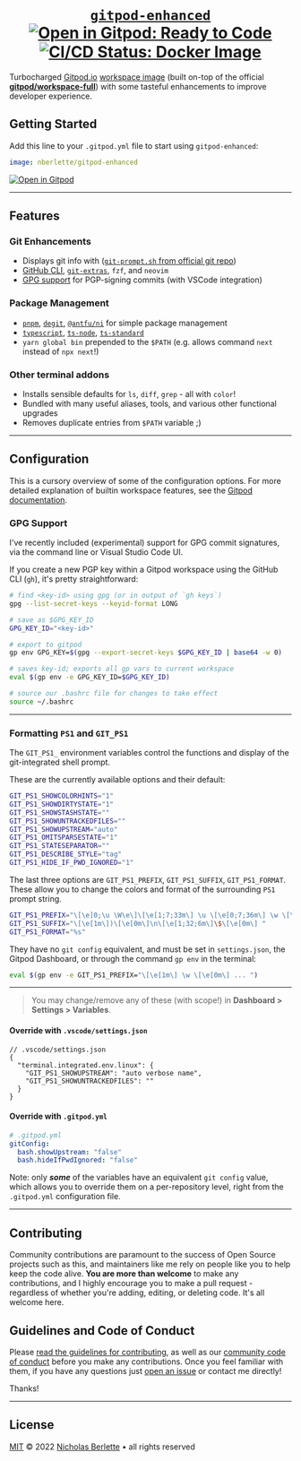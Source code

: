 <h1 align=center>
  <a href="https://github.com/nberlette/gitpod-enhanced"><code>gitpod-enhanced</code></a>
  <a href="https://gitpod.io/#https://github.com/nberlette/gitpod-enhanced" target="_blank" title="Open in Gitpod: Ready to Code"><img src="https://img.shields.io/badge/Gitpod-ready--to--code-blue.svg?logo=gitpod" alt="Open in Gitpod: Ready to Code" /></a>
  <a href="https://github.com/nberlette/gitpod-enhanced/actions/workflows/docker-release.yml" title="CI Build Status: Docker Image"><img src="https://github.com/nberlette/gitpod-enhanced/actions/workflows/docker-release.yml/badge.svg?branch=main" alt="CI/CD Status: Docker Image" /></a>
</h1>

Turbocharged [Gitpod.io](https://gitpod.io) [workspace image](https://hub.docker.com/r/nberlette/gitpod-enhanced) (built on-top of the official [**gitpod/workspace-full**](https://hub.docker.com/r/gitpod/workspace-full)) with some tasteful enhancements to improve developer experience.

## Getting Started

Add this line to your `.gitpod.yml` file to start using `gitpod-enhanced`:

```yaml
image: nberlette/gitpod-enhanced
```

[![Open in Gitpod](https://gitpod.io/button/open-in-gitpod.svg)](https://gitpod.io/#https://github.com/nberlette/gitpod-enhanced)

---

## Features

### Git Enhancements

- Displays git info with ([`git-prompt.sh` from official git repo](https://git.io/git-ps1))
- [GitHub CLI](https://cli.github.com), [`git-extras`](https://github.com/tj/git-extras), `fzf`, and `neovim`
- [GPG support](#gpg-support) for PGP-signing commits (with VSCode integration)

### Package Management

- [`pnpm`](https://npm.im/pnpm), [`degit`](https://npm.im/degit), [`@antfu/ni`](https://npm.im/@antfu/ni) for simple package management
- [`typescript`](https://typescriptlang.org), [`ts-node`](https://npm.im/ts-node), [`ts-standard`](https://npm.im/ts-standard)
- `yarn global bin` prepended to the `$PATH` (e.g. allows command `next` instead of `npx next`!)

### Other terminal addons

- Installs sensible defaults for `ls`, `diff`, `grep` - all with `color`!
- Bundled with many useful aliases, tools, and various other functional upgrades
- Removes duplicate entries from `$PATH` variable ;)

---  

## Configuration

This is a cursory overview of some of the configuration options. For more detailed explanation of builtin workspace features, see the [Gitpod documentation](https://gitpod.io/docs/configuration.html).

### GPG Support

I've recently included (experimental) support for GPG commit signatures, via the command line or Visual Studio Code UI.

If you create a new PGP key within a Gitpod workspace using the GitHub CLI (`gh`), it's pretty straightforward:

```bash
# find <key-id> using gpg (or in output of `gh keys`)
gpg --list-secret-keys --keyid-format LONG

# save as $GPG_KEY_ID
GPG_KEY_ID="<key-id>"

# export to gitpod
gp env GPG_KEY=$(gpg --export-secret-keys $GPG_KEY_ID | base64 -w 0)

# saves key-id; exports all gp vars to current workspace
eval $(gp env -e GPG_KEY_ID=$GPG_KEY_ID)

# source our .bashrc file for changes to take effect
source ~/.bashrc
```

---

### Formatting `PS1` and `GIT_PS1`

The `GIT_PS1_` environment variables control the functions and display of the git-integrated shell prompt.

These are the currently available options and their default:

```bash
GIT_PS1_SHOWCOLORHINTS="1"
GIT_PS1_SHOWDIRTYSTATE="1"
GIT_PS1_SHOWSTASHSTATE=""
GIT_PS1_SHOWUNTRACKEDFILES=""
GIT_PS1_SHOWUPSTREAM="auto"
GIT_PS1_OMITSPARSESTATE="1"
GIT_PS1_STATESEPARATOR=""
GIT_PS1_DESCRIBE_STYLE="tag"
GIT_PS1_HIDE_IF_PWD_IGNORED="1"
```

The last three options are `GIT_PS1_PREFIX`, `GIT_PS1_SUFFIX`, `GIT_PS1_FORMAT`. 
These allow you to change the colors and format of the surrounding `PS1` prompt string. 

```bash
GIT_PS1_PREFIX="\[\e]0;\u \W\e\]\[\e[1;7;33m\] \u \[\e[0;7;36m\] \w \[\e[0;1m\] git:("
GIT_PS1_SUFFIX="\[\e[1m\])\[\e[0m\]\n\[\e[1;32;6m\]\$\[\e[0m\] "
GIT_PS1_FORMAT="%s"
```

They have no `git config` equivalent, and must be set in `settings.json`, the Gitpod Dashboard, or through the command `gp env` in the terminal:

```bash
eval $(gp env -e GIT_PS1_PREFIX="\[\e[1m\] \w \[\e[0m\] ... ")
```

---

> You may change/remove any of these (with scope!) in **Dashboard > Settings > Variables**.

#### Override with `.vscode/settings.json`

```jsonc
// .vscode/settings.json
{
  "terminal.integrated.env.linux": {
    "GIT_PS1_SHOWUPSTREAM": "auto verbose name",
    "GIT_PS1_SHOWUNTRACKEDFILES": ""
  }
}
```

#### Override with `.gitpod.yml`

```yaml
# .gitpod.yml
gitConfig:
  bash.showUpstream: "false"
  bash.hideIfPwdIgnored: "false"
```

Note: only ***some*** of the variables have an equivalent `git config` value, which allows you to override them on a per-repository level, right from the `.gitpod.yml` configuration file.

---

## Contributing

Community contributions are paramount to the success of Open Source projects such as this, and maintainers like me rely on people like you to help keep the code alive. **You are more than welcome** to make any contributions, and I highly encourage you to make a pull request - regardless of whether you're adding, editing, or deleting code. It's all welcome here.

## Guidelines and Code of Conduct

Please [read the guidelines for contributing](./.github/CONTRIBUTING.md), as well as our [community code of conduct](./.github/CODE_OF_CONDUCT.md) before you make any contributions. Once you feel familiar with them, if you have any questions just [open an issue](./issues) or contact me directly!

Thanks!

---

## License

[MIT](https://mit-license.org) © 2022 [Nicholas Berlette](https://github.com/nberlette) • all rights reserved
